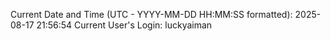 Current Date and Time (UTC - YYYY-MM-DD HH:MM:SS formatted): 2025-08-17 21:56:54
Current User's Login: luckyaiman
